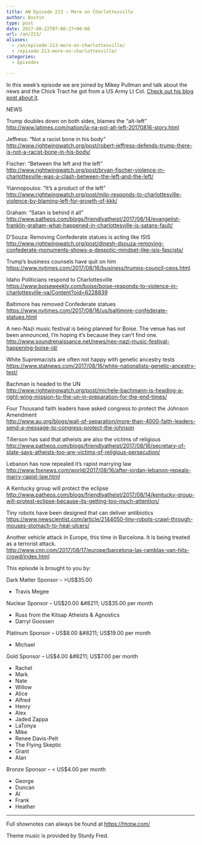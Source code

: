 ```yaml
---
title: AN Episode 213 – More on Charlottesville
author: Dustin
type: post
date: 2017-08-22T07:00:27+00:00
url: /an/213/
aliases:
  - /an/episode-213-more-on-charlottesville/
  - /episode-213-more-on-charlottesville/
categories:
  - Episodes

---
```

<div id="buzzsprout-player-10552896"></div><script src="https://www.buzzsprout.com/1983601/10552896-episode-213-more-on-charlottesville.js?container_id=buzzsprout-player-10552896&player=small" type="text/javascript" charset="utf-8"></script>
  
In this week&#8217;s episode we are joined by Mikey Pullman and talk about the news and the Chick Tract he got from a US Army Lt Col. [Check out his blog post about it][1].
<!--more-->

NEWS

Trump doubles down on both sides, blames the “alt-left”  
<http://www.latimes.com/nation/la-na-pol-alt-left-20170816-story.html>

Jeffress: “Not a racist bone in his body”  
 <http://www.rightwingwatch.org/post/robert-jeffress-defends-trump-there-is-not-a-racist-bone-in-his-body/>

Fischer: “Between the left and the left”  
 <http://www.rightwingwatch.org/post/bryan-fischer-violence-in-charlottesville-was-a-clash-between-the-left-and-the-left/>

Yiannopoulos: “It’s a product of the left”  
 <http://www.rightwingwatch.org/post/milo-responds-to-charlottesville-violence-by-blaming-left-for-growth-of-kkk/>

Graham: “Satan is behind it all”  
 <http://www.patheos.com/blogs/friendlyatheist/2017/08/14/evangelist-franklin-graham-what-happened-in-charlottesville-is-satans-fault/>

D’Souza: Removing Confederate statues is acting like ISIS  
 <http://www.rightwingwatch.org/post/dinesh-dsouza-removing-confederate-monuments-shows-a-despotic-mindset-like-isis-fascists/>

Trump&#8217;s business counsels have quit on him  
 <https://www.nytimes.com/2017/08/16/business/trumps-council-ceos.html>

Idaho Politicians respond to Charlottesville  
 <https://www.boiseweekly.com/boise/boise-responds-to-violence-in-charlottesville-va/Content?oid=6228839>

Baltimore has removed Confederate statues  
 <https://www.nytimes.com/2017/08/16/us/baltimore-confederate-statues.html>

A neo-Nazi music festival is being planned for Boise. The venue has not been announced, I&#8217;m hoping it&#8217;s because they can&#8217;t find one.  
 <http://www.soundrenaissance.net/news/neo-nazi-music-festival-happening-boise-id/>

White Supremacists are often not happy with genetic ancestry tests  
 <https://www.statnews.com/2017/08/16/white-nationalists-genetic-ancestry-test/>

Bachman is headed to the UN  
<http://www.rightwingwatch.org/post/michele-bachmann-is-heading-a-right-wing-mission-to-the-un-in-preparation-for-the-end-times/>

Four Thousand faith leaders have asked congress to protect the Johnson Amendment  
 <http://www.au.org/blogs/wall-of-separation/more-than-4000-faith-leaders-send-a-message-to-congress-protect-the-johnson>

Tillerson has said that atheists are also the victims of religious  
 <http://www.patheos.com/blogs/friendlyatheist/2017/08/16/secretary-of-state-says-atheists-too-are-victims-of-religious-persecution/>

Lebanon has now repealed it’s rapist marrying law  
 <http://www.foxnews.com/world/2017/08/16/after-jordan-lebanon-repeals-marry-rapist-law.html>

A Kentucky group will protect the eclipse  
 <http://www.patheos.com/blogs/friendlyatheist/2017/08/14/kentucky-group-will-protest-eclipse-because-its-getting-too-much-attention/>

Tiny robots have been designed that can deliver antibiotics  
 <https://www.newscientist.com/article/2144050-tiny-robots-crawl-through-mouses-stomach-to-heal-ulcers/>

Another vehicle attack in Europe, this time in Barcelona. It is being treated as a terrorist attack.  
 <http://www.cnn.com/2017/08/17/europe/barcelona-las-ramblas-van-hits-crowd/index.html>

This episode is brought to you by:

Dark Matter Sponsor &#8211; >US$35.00  
* Travis Megee  

Nuclear Sponsor &#8211; US$20.00 &#8211; US$35.00 per month  
* Russ from the Kitsap Atheists & Agnostics  
* Darryl Goossen  

Platinum Sponsor &#8211; US$8.00 &#8211; US$19.00 per month  
* Michael  

Gold Sponsor &#8211; US$4.00 &#8211; US$7.00 per month  
* Rachel  
* Mark  
* Nate  
* Willow  
* Alice  
* Alfred  
* Henry  
* Alex  
* Jaded Zappa  
* LaTonya  
* Mike  
* Renee Davis-Pelt  
* The Flying Skeptic  
* Grant  
* Alan  

Bronze Sponsor &#8211; < US$4.00 per month  
* George  
* Duncan  
* Al  
* Frank  
* Heather

<hr width="500" />

Full shownotes can always be found at <https://htotw.com/>  

Theme music is provided by Sturdy Fred.

 [1]: http://beardedatheist.blogspot.com/2017/08/i-was-at-work-when-military-officer-in.html